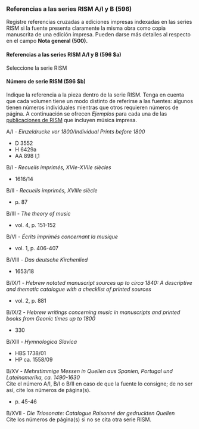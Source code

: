 ### Referencias a las series RISM A/I y B (596)

Registre referencias cruzadas a ediciones impresas indexadas en las series RISM si la fuente presenta claramente la misma obra como copia manuscrita de una edición impresa. Pueden darse más detalles al respecto en el campo **Nota general (500).**

#### Referencias a las series RISM A/I y B (596 $a)

Seleccione la serie RISM

#### Número de serie RISM (596 $b)

Indique la referencia a la pieza dentro de la serie RISM. Tenga en cuenta que cada volumen tiene un modo distinto de referirse a las fuentes: algunos tienen números individuales mientras que otros requieren números de página. A continuación se ofrecen _Ejemplos_ para cada una de las [publicaciones de RISM](http://www.rism.info/en/publications.html) que incluyen música impresa.

A/I -&nbsp;_Einzeldrucke vor 1800/Individual Prints before 1800_

- D 3552
- H 6429a
- AA 898 I,1

B/I -&nbsp;_Recueils imprimés, XVIe-XVIIe siècles_

- 1616/14

B/II -&nbsp;_Recueils imprimés, XVIIIe siècle_

- p. 87

B/III -&nbsp;_The theory of music_

- vol. 4, p. 151-152

B/VI -&nbsp;_Écrits imprimés concernant la musique_

- vol. 1, p. 406-407

B/VIII -&nbsp;_Das deutsche Kirchenlied_

- 1653/18

B/IX/1 -&nbsp;_Hebrew notated manuscript sources up to circa 1840: A descriptive and thematic catalogue with a checklist of printed sources_

- vol. 2, p. 881

B/IX/2 -&nbsp;_Hebrew writings concerning music in manuscripts and printed books from Geonic times up to 1800_

- 330

B/XIII -&nbsp;_Hymnologica Slavica_

- HBS 1738/01
- HP ca. 1558/09

B/XV -&nbsp;_Mehrstimmige Messen in Quellen aus Spanien, Portugal und Lateinamerika, ca. 1490-1630_  
Cite el número A/I, B/I o B/II en caso de que la fuente lo consigne; de no ser así, cite los números de página(s).

- p. 45-46

B/XVII -&nbsp;_Die Triosonate: Catalogue Raisonné der gedruckten Quellen_  
Cite los números de página(s) si no se cita otra serie RISM.